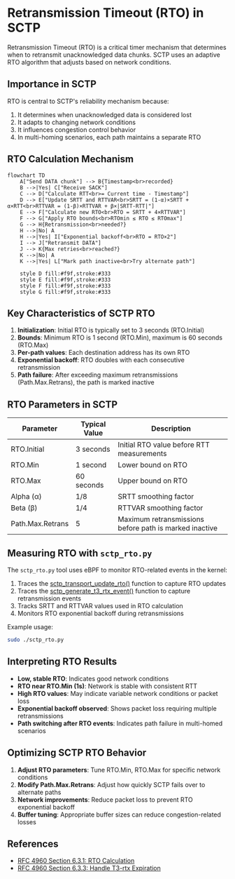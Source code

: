 # Retransmission Timeout (RTO) in SCTP

Retransmission Timeout (RTO) is a critical timer mechanism that determines when to retransmit unacknowledged data chunks. SCTP uses an adaptive RTO algorithm that adjusts based on network conditions.

## Importance in SCTP

RTO is central to SCTP's reliability mechanism because:

1. It determines when unacknowledged data is considered lost
2. It adapts to changing network conditions
3. It influences congestion control behavior
4. In multi-homing scenarios, each path maintains a separate RTO

## RTO Calculation Mechanism

```mermaid
flowchart TD
    A["Send DATA chunk"] --> B{Timestamp<br>recorded}
    B -->|Yes| C["Receive SACK"]
    C --> D["Calculate RTT<br>= Current time - Timestamp"]
    D --> E["Update SRTT and RTTVAR<br>SRTT = (1-α)×SRTT + α×RTT<br>RTTVAR = (1-β)×RTTVAR + β×|SRTT-RTT|"]
    E --> F["Calculate new RTO<br>RTO = SRTT + 4×RTTVAR"]
    F --> G["Apply RTO bounds<br>RTOmin ≤ RTO ≤ RTOmax"]
    G --> H{Retransmission<br>needed?}
    H -->|No| A
    H -->|Yes| I["Exponential backoff<br>RTO = RTO×2"]
    I --> J["Retransmit DATA"]
    J --> K{Max retries<br>reached?}
    K -->|No| A
    K -->|Yes| L["Mark path inactive<br>Try alternate path"]

    style D fill:#f9f,stroke:#333
    style E fill:#f9f,stroke:#333
    style F fill:#f9f,stroke:#333
    style G fill:#f9f,stroke:#333
```

## Key Characteristics of SCTP RTO

1. **Initialization**: Initial RTO is typically set to 3 seconds (RTO.Initial)
2. **Bounds**: Minimum RTO is 1 second (RTO.Min), maximum is 60 seconds (RTO.Max)
3. **Per-path values**: Each destination address has its own RTO
4. **Exponential backoff**: RTO doubles with each consecutive retransmission
5. **Path failure**: After exceeding maximum retransmissions (Path.Max.Retrans), the path is marked inactive

## RTO Parameters in SCTP

| Parameter | Typical Value | Description |
|-----------|---------------|-------------|
| RTO.Initial | 3 seconds | Initial RTO value before RTT measurements |
| RTO.Min | 1 second | Lower bound on RTO |
| RTO.Max | 60 seconds | Upper bound on RTO |
| Alpha (α) | 1/8 | SRTT smoothing factor |
| Beta (β) | 1/4 | RTTVAR smoothing factor |
| Path.Max.Retrans | 5 | Maximum retransmissions before path is marked inactive |

## Measuring RTO with `sctp_rto.py`

The `sctp_rto.py` tool uses eBPF to monitor RTO-related events in the kernel:

1. Traces the [sctp_transport_update_rto()](https://elixir.bootlin.com/linux/v6.8/source/net/sctp/transport.c#L488) function to capture RTO updates
2. Traces the [sctp_generate_t3_rtx_event()](https://elixir.bootlin.com/linux/v6.8/source/net/sctp/sm_sideeffect.c#L231) function to capture retransmission events
3. Tracks SRTT and RTTVAR values used in RTO calculation
4. Monitors RTO exponential backoff during retransmissions

Example usage:
```bash
sudo ./sctp_rto.py
```

## Interpreting RTO Results

- **Low, stable RTO**: Indicates good network conditions
- **RTO near RTO.Min (1s)**: Network is stable with consistent RTT
- **High RTO values**: May indicate variable network conditions or packet loss
- **Exponential backoff observed**: Shows packet loss requiring multiple retransmissions
- **Path switching after RTO events**: Indicates path failure in multi-homed scenarios

## Optimizing SCTP RTO Behavior

1. **Adjust RTO parameters**: Tune RTO.Min, RTO.Max for specific network conditions
2. **Modify Path.Max.Retrans**: Adjust how quickly SCTP fails over to alternate paths
3. **Network improvements**: Reduce packet loss to prevent RTO exponential backoff
4. **Buffer tuning**: Appropriate buffer sizes can reduce congestion-related losses

## References

- [RFC 4960 Section 6.3.1: RTO Calculation](https://tools.ietf.org/html/rfc4960#section-6.3.1)
- [RFC 4960 Section 6.3.3: Handle T3-rtx Expiration](https://tools.ietf.org/html/rfc4960#section-6.3.3)